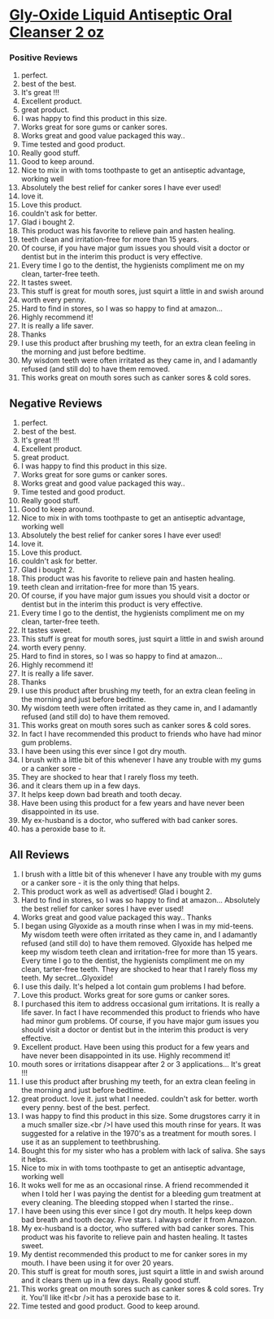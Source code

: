 # [Gly-Oxide Liquid Antiseptic Oral Cleanser 2 oz](https://products.checkmycream.com/products/Gly-Oxide-Liquid-Antiseptic-Oral-Cleanser-2-oz.html)

### Positive Reviews

<ol>
      <li>perfect.</li>
      <li>best of the best.</li>
      <li>It&#x27;s great !!!</li>
      <li>Excellent product.  </li>
      <li>great product.</li>
      <li>I was happy to find this product in this size.</li>
      <li>Works great for sore gums or canker sores.</li>
      <li>Works great and good value packaged this way..</li>
      <li>Time tested and good product.</li>
      <li>Really good stuff.</li>
      <li>Good to keep around.</li>
      <li>Nice to mix in with toms toothpaste to get an antiseptic advantage, working well</li>
      <li>Absolutely the best relief for canker sores I have ever used!</li>
      <li>love it.  </li>
      <li>Love this product.</li>
      <li>couldn&#x27;t ask for better.  </li>
      <li>Glad i bought 2.</li>
      <li>This product was his favorite to relieve pain and hasten healing.  </li>
      <li>teeth clean and irritation-free for more than 15 years.</li>
      <li>Of course, if you have major gum issues you should visit a doctor or dentist but in the interim this product is very effective.</li>
      <li>Every time I go to the dentist, the hygienists compliment me on my clean, tarter-free teeth.</li>
      <li>It tastes sweet.</li>
      <li>This stuff is great for mouth sores, just squirt a little in and swish around</li>
      <li>worth every penny.  </li>
      <li>Hard to find in stores, so I was so happy to find at amazon...</li>
      <li>Highly recommend it!</li>
      <li>It is really a life saver.  </li>
      <li>Thanks</li>
      <li>I use this product after brushing my teeth, for an extra clean feeling in the morning and just before bedtime.</li>
      <li>My wisdom teeth were often irritated as they came in, and I adamantly refused (and still do) to have them removed.</li>
      <li>This works great on mouth sores such as canker sores &amp; cold sores.  </li>
</ol>


<h2>Negative Reviews</h2>
<ol>
<li> perfect.</li>
<li> best of the best.</li>
<li> It&#x27;s great !!!</li>
<li> Excellent product.  </li>
<li> great product.</li>
<li> I was happy to find this product in this size.</li>
<li> Works great for sore gums or canker sores.</li>
<li> Works great and good value packaged this way..</li>
<li> Time tested and good product.</li>
<li> Really good stuff.</li>
<li> Good to keep around.</li>
<li> Nice to mix in with toms toothpaste to get an antiseptic advantage, working well</li>
<li> Absolutely the best relief for canker sores I have ever used!</li>
<li> love it.  </li>
<li> Love this product.</li>
<li> couldn&#x27;t ask for better.  </li>
<li> Glad i bought 2.</li>
<li> This product was his favorite to relieve pain and hasten healing.  </li>
<li> teeth clean and irritation-free for more than 15 years.</li>
<li> Of course, if you have major gum issues you should visit a doctor or dentist but in the interim this product is very effective.</li>
<li> Every time I go to the dentist, the hygienists compliment me on my clean, tarter-free teeth.</li>
<li> It tastes sweet.</li>
<li> This stuff is great for mouth sores, just squirt a little in and swish around</li>
<li> worth every penny.  </li>
<li> Hard to find in stores, so I was so happy to find at amazon...</li>
<li> Highly recommend it!</li>
<li> It is really a life saver.  </li>
<li> Thanks</li>
<li> I use this product after brushing my teeth, for an extra clean feeling in the morning and just before bedtime.</li>
<li> My wisdom teeth were often irritated as they came in, and I adamantly refused (and still do) to have them removed.</li>
<li> This works great on mouth sores such as canker sores &amp; cold sores.  </li>
<li> In fact I have recommended this product to friends who have had minor gum problems.  </li>
<li> I have been using this ever since I got dry mouth.  </li>
<li> I brush with a little bit of this whenever I have any trouble with my gums or a canker sore -</li>
<li> They are shocked to hear that I rarely floss my teeth.</li>
<li> and it clears them up in a few days.</li>
<li> It helps keep down bad breath and tooth decay.  </li>
<li> Have been using this product for a few years and have never been disappointed in its use.  </li>
<li> My ex-husband is a doctor, who suffered with bad canker sores.  </li>
<li> has a peroxide base to it.</li>
</ol>

<h2>All Reviews</h2>

<ol>
    <li> I brush with a little bit of this whenever I have any trouble with my gums or a canker sore - it is the only thing that helps.</li>
    <li> This product work as well as advertised! Glad i bought 2.</li>
    <li> Hard to find in stores, so I was so happy to find at amazon... Absolutely the best relief for canker sores I have ever used!</li>
    <li> Works great and good value packaged this way.. Thanks</li>
    <li> I began using Glyoxide as a mouth rinse when I was in my mid-teens. My wisdom teeth were often irritated as they came in, and I adamantly refused (and still do) to have them removed. Glyoxide has helped me keep my wisdom teeth clean and irritation-free for more than 15 years. Every time I go to the dentist, the hygienists compliment me on my clean, tarter-free teeth. They are shocked to hear that I rarely floss my teeth. My secret...Glyoxide!</li>
    <li> I use this daily.  It&#x27;s helped a lot contain gum problems I had before.</li>
    <li> Love this product. Works great for sore gums or canker sores.</li>
    <li> I purchased this item to address occasional gum irritations.  It is really a life saver.  In fact I have recommended this product to friends who have had minor gum problems.  Of course, if you have major gum issues you should visit a doctor or dentist but in the interim this product is very effective.</li>
    <li> Excellent product.  Have been using this product for a few years and have never been disappointed in its use.  Highly recommend it!</li>
    <li> mouth sores or irritations disappear after 2 or 3 applications...  It&#x27;s great !!!</li>
    <li> I use this product after brushing my teeth, for an extra clean feeling in the morning and just before bedtime.</li>
    <li> great product. love it.  just what I needed.  couldn&#x27;t ask for better.  worth every penny.  best of the best. perfect.</li>
    <li> I was happy to find this product in this size. Some drugstores carry it in a much smaller size.&lt;br /&gt;I have used this mouth rinse for years. It was suggested for a relative in the 1970&#x27;s as a treatment for mouth sores. I use it as an supplement to teethbrushing.</li>
    <li> Bought this for my sister who has a problem with lack of saliva. She says it helps.</li>
    <li> Nice to mix in with toms toothpaste to get an antiseptic advantage, working well</li>
    <li> It woks well  for me as an occasional rinse. A friend recommended it when I told her I was paying the dentist for a bleeding gum treatment at every cleaning. The bleeding stopped when I started the rinse..</li>
    <li> I have been using this ever since I got dry mouth.  It helps keep down bad breath and tooth decay.  Five stars. I always order it from Amazon.</li>
    <li> My ex-husband is a doctor, who suffered with bad canker sores.  This product was his favorite to relieve pain and hasten healing.  It tastes sweet.</li>
    <li> My dentist recommended this product to me for canker sores in my mouth. I have been using it for over 20 years.</li>
    <li> This stuff is great for mouth sores, just squirt a little in and swish around and it clears them up in a few days. Really good stuff.</li>
    <li> This works great on mouth sores such as canker sores &amp; cold sores.  Try it.  You&#x27;ll like it!&lt;br /&gt;it has a peroxide base to it.</li>
    <li> Time tested and good product. Good to keep around.</li>
</ol>





